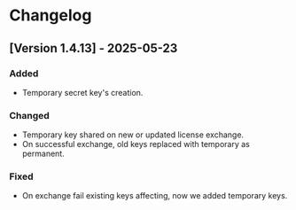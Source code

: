 # Changelog

## [Version 1.4.13] - 2025-05-23

### Added
- Temporary secret key's creation.

### Changed
- Temporary key shared on new or updated license exchange.
- On successful exchange, old keys replaced with temporary as permanent.

### Fixed
- On exchange fail existing keys affecting, now we added temporary keys.